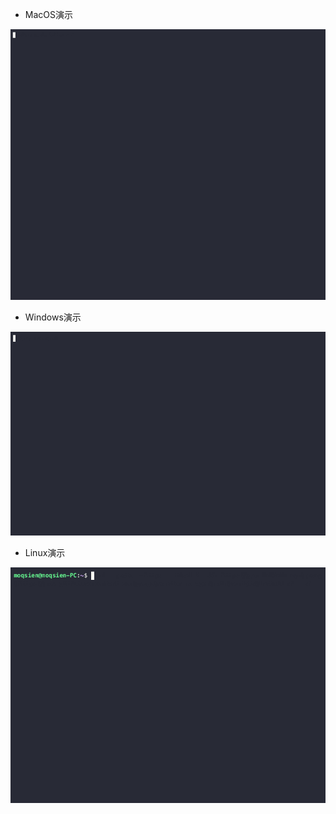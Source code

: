 - MacOS演示

![demo](https://github.com/moqsien/img_repo/raw/main/vm.gif)

- Windows演示

![demo](https://github.com/moqsien/img_repo/raw/main/vm_win.gif)

- Linux演示

![demo](https://github.com/moqsien/img_repo/raw/main/vm_linux.gif)
